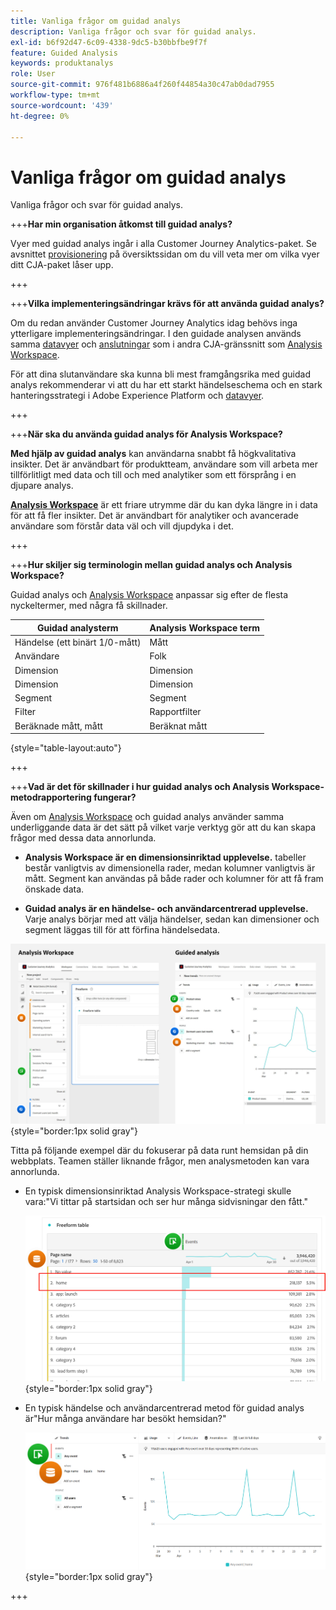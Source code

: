 ```yaml
---
title: Vanliga frågor om guidad analys
description: Vanliga frågor och svar för guidad analys.
exl-id: b6f92d47-6c09-4338-9dc5-b30bbfbe9f7f
feature: Guided Analysis
keywords: produktanalys
role: User
source-git-commit: 976f481b6886a4f260f44854a30c47ab0dad7955
workflow-type: tm+mt
source-wordcount: '439'
ht-degree: 0%

---
```


# Vanliga frågor om guidad analys

Vanliga frågor och svar för guidad analys.

+++**Har min organisation åtkomst till guidad analys?**

Vyer med guidad analys ingår i alla Customer Journey Analytics-paket. Se avsnittet [provisionering](overview.md#provisioning) på översiktssidan om du vill veta mer om vilka vyer ditt CJA-paket låser upp.

+++

+++**Vilka implementeringsändringar krävs för att använda guidad analys?**

Om du redan använder Customer Journey Analytics idag behövs inga ytterligare implementeringsändringar. I den guidade analysen används samma [datavyer](../data-views/data-views.md) och [anslutningar](../connections/overview.md) som i andra CJA-gränssnitt som [Analysis Workspace](../analysis-workspace/home.md).

För att dina slutanvändare ska kunna bli mest framgångsrika med guidad analys rekommenderar vi att du har ett starkt händelseschema och en stark hanteringsstrategi i Adobe Experience Platform och [datavyer](../data-views/data-views.md).

+++

+++**När ska du använda guidad analys för Analysis Workspace?**

**Med hjälp av guidad analys** kan användarna snabbt få högkvalitativa insikter. Det är användbart för produktteam, användare som vill arbeta mer tillförlitligt med data och till och med analytiker som ett försprång i en djupare analys.

**[Analysis Workspace](../analysis-workspace/home.md)** är ett friare utrymme där du kan dyka längre in i data för att få fler insikter. Det är användbart för analytiker och avancerade användare som förstår data väl och vill djupdyka i det.

+++

+++**Hur skiljer sig terminologin mellan guidad analys och Analysis Workspace?**

Guidad analys och [Analysis Workspace](../analysis-workspace/home.md) anpassar sig efter de flesta nyckeltermer, med några få skillnader.

| Guidad analysterm | Analysis Workspace term |
| --- | --- |
| Händelse (ett binärt 1/0-mått) | Mått |
| Användare | Folk |
| Dimension | Dimension |
| Dimension | Dimension |
| Segment | Segment |
| Filter | Rapportfilter |
| Beräknade mått, mått | Beräknat mått |

{style="table-layout:auto"}

+++

+++**Vad är det för skillnader i hur guidad analys och Analysis Workspace-metodrapportering fungerar?**

Även om [Analysis Workspace](../analysis-workspace/home.md) och guidad analys använder samma underliggande data är det sätt på vilket varje verktyg gör att du kan skapa frågor med dessa data annorlunda.

* **Analysis Workspace är en dimensionsinriktad upplevelse.** tabeller består vanligtvis av dimensionella rader, medan kolumner vanligtvis är mått. Segment kan användas på både rader och kolumner för att få fram önskade data.

* **Guidad analys är en händelse- och användarcentrerad upplevelse.** Varje analys börjar med att välja händelser, sedan kan dimensioner och segment läggas till för att förfina händelsedata.

![Analysis Workspace och guidade analysvyer](assets/structure.png){style="border:1px solid gray"}

Titta på följande exempel där du fokuserar på data runt hemsidan på din webbplats. Teamen ställer liknande frågor, men analysmetoden kan vara annorlunda.

* En typisk dimensionsinriktad Analysis Workspace-strategi skulle vara:&quot;Vi tittar på startsidan och ser hur många sidvisningar den fått.&quot;

  ![Centrerad i Dimension](assets/dimension-centered.png){style="border:1px solid gray"}

* En typisk händelse och användarcentrerad metod för guidad analys är&quot;Hur många användare har besökt hemsidan?&quot;

  ![Händelsen centrerad](assets/event-centered.png){style="border:1px solid gray"}

+++
